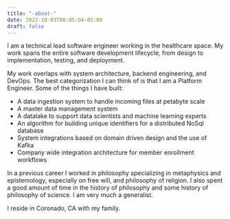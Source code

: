 ```yaml
---
title: "-about-"
date: 2022-10-03T00:05:04-05:00
draft: false
---
```


I am a technical lead software engineer working in the healthcare space. My work spans the entire software development lifecycle, from design to implementation, testing, and deployment. 

My work overlaps with system architecture, backend engineering, and DevOps. The best categorization I can think of is that I am a Platform Engineer. Some of the things I have built:
- A data ingestion system to handle incoming files at petabyte scale
- A master data management system
- A datalake to support data scientists and machine learning experts
- An algorithm for building unique identifiers for a distributed NoSql database
- System integrations based on domain driven design and the use of Kafka 
- Company wide integration architecture for member enrollment workflows

In a previous career I worked in philosophy specializing in metaphysics and epistemology, especially on free will, and philosophy of religion. I also spent a good amount of time in the history of philosophy and some history of philosophy of science. I am very much a generalist. 

I reside in Coronado, CA with my family.